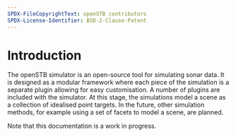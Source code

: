 ```yaml
---
SPDX-FileCopyrightText: openSTB contributors
SPDX-License-Identifier: BSD-2-Clause-Patent
---
```


# Introduction

The openSTB simulator is an open-source tool for simulating sonar data. It is designed
as a modular framework where each piece of the simulation is a separate plugin allowing
for easy customisation. A number of plugins are included with the simulator. At this
stage, the simulations model a scene as a collection of idealised point targets. In the
future, other simulation methods, for example using a set of facets to model a scene,
are planned.

Note that this documentation is a work in progress.
